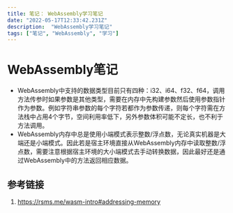 ```yaml
---
title: 笔记： WebAssembly学习笔记
date: "2022-05-17T12:33:42.231Z"
description:  "WebAssembly学习笔记"
tags: ["笔记", "WebAssembly", "学习"]
---
```


# WebAssembly笔记
- WebAssembly中支持的数据类型目前只有四种：i32、i64、f32、f64，调用方法传参时如果参数是其他类型，需要在内存中先构建参数然后使用参数指针作为参数。例如字符串参数的每个字符若都作为参数传递，则每个字符需在方法栈中占用4个字节，空间利用率低下，另外参数体积可能不定长，也不利于方法调用。
- WebAssembly内存中总是使用小端模式表示整数/浮点数，无论真实机器是大端还是小端模式。因此若是宿主环境直接从WebAssembly内存中读取整数/浮点数，需要注意根据宿主环境的大小端模式去手动转换数据，因此最好还是通过WebAssembly中的方法返回相应数据。

## 参考链接
1. https://rsms.me/wasm-intro#addressing-memory